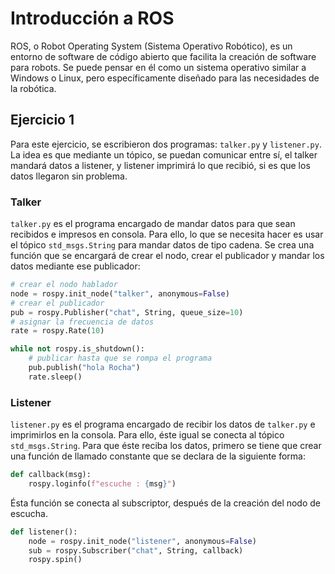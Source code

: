 # Introducción a ROS
ROS, o Robot Operating System (Sistema Operativo Robótico), es un entorno de software de código abierto que facilita la creación de software para robots. 
Se puede pensar en él como un sistema operativo similar a Windows o Linux, pero específicamente diseñado para las necesidades de la robótica.

## Ejercicio 1
Para este ejercicio, se escribieron dos programas: `talker.py` y `listener.py`. La idea es que mediante un tópico, se puedan comunicar entre sí, el talker mandará datos a listener, y listener 
imprimirá lo que recibió, si es que los datos llegaron sin problema.

### Talker
`talker.py` es el programa encargado de mandar datos para que sean recibidos e impresos en consola. Para ello, lo que se necesita hacer es usar el tópico `std_msgs.String` para mandar datos
de tipo cadena. Se crea una función que se encargará de crear el nodo, crear el publicador y mandar los datos mediante ese publicador:

```python
# crear el nodo hablador 
node = rospy.init_node("talker", anonymous=False)
# crear el publicador
pub = rospy.Publisher("chat", String, queue_size=10)
# asignar la frecuencia de datos
rate = rospy.Rate(10)

while not rospy.is_shutdown():
    # publicar hasta que se rompa el programa
    pub.publish("hola Rocha")
    rate.sleep()
```

### Listener
`listener.py` es el programa encargado de recibir los datos de `talker.py` e imprimirlos en la consola. Para ello, éste igual se conecta al tópico `std_msgs.String`. Para que éste reciba los datos, primero se tiene que crear una función de llamado constante que se declara de la siguiente forma:

```python
def callback(msg):
    rospy.loginfo(f"escuche : {msg}")
```

Ésta función se conecta al subscriptor, después de la creación del nodo de escucha.

```python
def listener():
    node = rospy.init_node("listener", anonymous=False)
    sub = rospy.Subscriber("chat", String, callback)
    rospy.spin()
```
